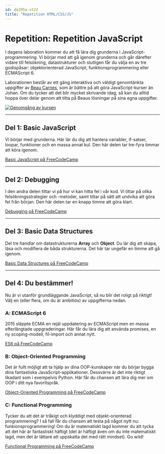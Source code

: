 ```yaml
---
id: da395a-vt22
title: "Repetition HTML/CSS/JS"
---
```


# Repetition: Repetition JavaScript

I dagens laboration kommer du att få lära dig grunderna i JavaScript-programmering. Vi börjar med att gå igenom grunderna och går därefter vidare till felsökning, datastrukturer och slutligen får du välja en av tre godispåsar: objektorienterad JavaScript, funktionsprogrammering eller ECMAScript 6.

Laborationen består av ett gäng interaktiva och väldigt genomtänkta uppgifter av [Beau Carnes](http://carnes.cc/), som är bättre på att göra JavaScript-kurser än Johan. Om du tycker att det blir mycket skrivande idag, så kan du alltid hoppa över delar genom att titta på Beaus lösningar på sina egna uppgifter.

[![Genomgång av kursen](https://img.youtube.com/vi/PkZNo7MFNFg/0.jpg)](https://www.youtube.com/watch?v=PkZNo7MFNFg)

---

## Del 1: Basic JavaScript

Vi börjar med grunderna. Här lär du dig att hantera variabler, if-satser, loopar, funktioner och en massa annat kul. Den här delen tar tre-fyra timmar att köra igenom.

[Basic JavaScript på FreeCodeCamp](https://learn.freecodecamp.org/javascript-algorithms-and-data-structures/basic-javascript/)

---

## Del 2: Debugging

I den andra delen tittar vi på hur vi kan hitta fel i vår kod. Vi tittar på olika felsökningsstrategier och -metoder, samt tittar på sätt att undvika att göra fel från början. Den här delen tar en knapp timme att göra klart.

[Debugging på FreeCodeCamp](https://learn.freecodecamp.org/javascript-algorithms-and-data-structures/debugging/)

---

## Del 3: Basic Data Structures

Del tre handlar om datastrukturerna **Array** och **Object**. Du lär dig att skapa, läsa och modifiera de båda strukturerna. Det här tar ungefär en timme att gå igenom.

[Basic Data Structures på FreeCodeCamp](https://learn.freecodecamp.org/javascript-algorithms-and-data-structures/basic-data-structures)

---

## Del 4: Du bestämmer!

Nu är vi utanför grundläggande JavaScript, så nu blir det roligt på riktigt! Välj en (eller flera, om du är ambitiös) av uppgifterna nedan.

### A: ECMAScript 6

2015 släppte ECMA en rejäl uppdatering av ECMAScript men en massa efterlängtade uppgraderingar. Här får du lära dig att använda promises, en ny scoping-modell, fil-import och annat nytt.

[ES6 på FreeCodeCamp](https://learn.freecodecamp.org/javascript-algorithms-and-data-structures/es6)

### B: Object-Oriented Programming

Det är fullt möjligt att ta hjälp av dina OOP-kunskaper när du börjar bygga dina fantastiska JavaScript-applikationer. Dessvärre är det inte riktigt likadant som i exempelvis Python. Här får du chansen att lära dig mer om OOP i ditt nya favoritspråk.

[Object-Oriented Programming på FreeCodeCamp](https://learn.freecodecamp.org/javascript-algorithms-and-data-structures/object-oriented-programming)

### C: Functional Programming

Tycker du att det är tråkigt och klyddigt med objekt-orienterad programmering? I så fall får du chansen att testa på något nytt nu: funkionsprogrammering! Om du är matematiskt lagd kommer du att tycka att det här är fantastiskt häftigt (det är häftigt även om du inte matematiskt lagd, men det är lättare att uppskatta det med rätt mindset). Go wild!

[Functional Programming på FreeCodeCamp](https://learn.freecodecamp.org/javascript-algorithms-and-data-structures/functional-programming)
